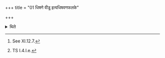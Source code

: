 +++
title = "01 धिषणे वीडू इत्यधिषवणफलके"

+++

<details><summary>थिते</summary>

1. (The Adhvaryu) addresses[^1] the Soma-pressing-boards with dhisane vidu...[^2]  

[^1]: See XI.12.7.  

[^2]: TS I.4.l.e.   
</details>

